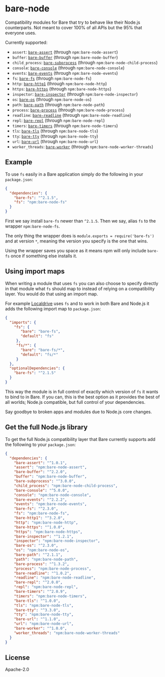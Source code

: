 # bare-node

Compatibility modules for Bare that try to behave like their Node.js counterparts. Not meant to cover 100% of all APIs but the 95% that everyone uses.

Currently supported:

* `assert`: [`bare-assert`](https://github.com/holepunchto/bare-assert) (through `npm:bare-node-assert`)
* `buffer`: [`bare-buffer`](https://github.com/holepunchto/bare-buffer) (through `npm:bare-node-buffer`)
* `child_process`: [`bare-subprocess`](https://github.com/holepunchto/bare-subprocess) (through `npm:bare-node-child-process`)
* `console`: [`bare-console`](https://github.com/holepunchto/bare-console) (through `npm:bare-node-console`)
* `events`: [`bare-events`](https://github.com/holepunchto/bare-events) (through `npm:bare-node-events`)
* `fs`: [`bare-fs`](https://github.com/holepunchto/bare-fs) (through `npm:bare-node-fs`)
* `http`: [`bare-http1`](https://github.com/holepunchto/bare-http1) (through `npm:bare-node-http`)
* `https`: [`bare-https`](https://github.com/holepunchto/bare-https) (through `npm:bare-node-https`)
* `inspector`: [`bare-inspector`](https://github.com/holepunchto/bare-inspector) (through `npm:bare-node-inspector`)
* `os`: [`bare-os`](https://github.com/holepunchto/bare-os) (through `npm:bare-node-os`)
* `path`: [`bare-path`](https://github.com/holepunchto/bare-path) (through `npm:bare-node-path`)
* `process`: [`bare-process`](https://github.com/holepunchto/bare-process) (through `npm:bare-node-process`)
* `readline`: [`bare-readline`](https://github.com/holepunchto/bare-readline) (through `npm:bare-node-readline`)
* `repl`: [`bare-repl`](https://github.com/holepunchto/bare-repl) (through `npm:bare-node-repl`)
* `timers`: [`bare-timers`](https://github.com/holepunchto/bare-timers) (through `npm:bare-node-timers`)
* `tls`: [`bare-tls`](https://github.com/holepunchto/bare-tls) (through `npm:bare-node-tls`)
* `tty`: [`bare-tty`](https://github.com/holepunchto/bare-tty) (through `npm:bare-node-tty`)
* `url`: [`bare-url`](https://github.com/holepunchto/bare-url) (through `npm:bare-node-url`)
* `worker_threads`: [`bare-worker`](https://github.com/holepunchto/bare-worker) (through `npm:bare-node-worker-threads`)

## Example

To use `fs` easily in a Bare application simply do the following in your `package.json`:

```json
{
  "dependencies": {
    "bare-fs": "^2.1.5",
    "fs": "npm:bare-node-fs"
  }
}
```

First we say install `bare-fs` newer than `^2.1.5`. Then we say, alias `fs` to the wrapper `npm:bare-node-fs`.

The only thing the wrapper does is `module.exports = require('bare-fs')` and at version `*`, meaning the version you specify is the one that wins.

Using the wrapper saves you space as it means npm will only include `bare-fs` once if something else installs it.

## Using import maps

When writing a module that uses `fs` you can also choose to specify directly in that module what `fs` should map to instead of relying on a compatibility layer. You would do that using an import map.

For example [Localdrive](https://github.com/holepunchto/localdrive) uses `fs` and to work in both Bare and Node.js it adds the following import map to `package.json`:

```json
{
  "imports": {
    "fs": {
       "bare": "bare-fs",
       "default": "fs"
     },
     "fs/*": {
       "bare": "bare-fs/*",
       "default": "fs/*"
     }
  },
  "optionalDependencies": {
    "bare-fs": "^2.1.5"
  }
}
```

This way the module is in full control of exactly which version of `fs` it wants to bind to in Bare. If you can, this is the best option as it provides the best of all worlds; Node.js compatible, but full control of your dependencies.

Say goodbye to broken apps and modules due to Node.js core changes.

## Get the full Node.js library

To get the full Node.js compatibility layer that Bare currently supports add the following to your `package.json`:

```json
{
  "dependencies": {
    "bare-assert": "^1.0.1",
    "assert": "npm:bare-node-assert",
    "bare-buffer": "^2.2.0",
    "buffer": "npm:bare-node-buffer",
    "bare-subprocess": "^3.0.0",
    "child_process": "npm:bare-node-child-process",
    "bare-console": "^5.0.0",
    "console": "npm:bare-node-console",
    "bare-events": "^2.2.2",
    "events": "npm:bare-node-events",
    "bare-fs": "^2.3.0",
    "fs": "npm:bare-node-fs",
    "bare-http1": "^3.2.0",
    "http": "npm:bare-node-http",
    "bare-https": "^1.0.0",
    "https": "npm:bare-node-https",
    "bare-inspector": "^1.2.1",
    "inspector": "npm:bare-node-inspector",
    "bare-os": "^2.3.0",
    "os": "npm:bare-node-os",
    "bare-path": "^2.1.1",
    "path": "npm:bare-node-path",
    "bare-process": "^1.3.2",
    "process": "npm:bare-node-process",
    "bare-readline": "^1.0.2",
    "readline": "npm:bare-node-readline",
    "bare-repl": "^2.0.0",
    "repl": "npm:bare-node-repl",
    "bare-timers": "^2.0.9",
    "timers": "npm:bare-node-timers",
    "bare-tls": "^1.0.0",
    "tls": "npm:bare-node-tls",
    "bare-tty": "^3.3.0",
    "tty": "npm:bare-node-tty",
    "bare-url": "^1.1.0",
    "url": "npm:bare-node-url",
    "bare-worker": "^1.0.0",
    "worker_threads": "npm:bare-node-worker-threads"
  }
}
```

## License

Apache-2.0
